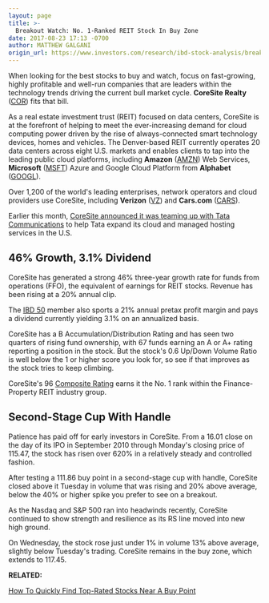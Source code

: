 ```yaml
---
layout: page
title: >-
  Breakout Watch: No. 1-Ranked REIT Stock In Buy Zone
date: 2017-08-23 17:13 -0700
author: MATTHEW GALGANI
origin_url: https://www.investors.com/research/ibd-stock-analysis/breakout-watch-no-1-ranked-reit-stock-tests-buy-zone/
---
```





When looking for the best stocks to buy and watch, focus on fast-growing, highly profitable and well-run companies that are leaders within the technology trends driving the current bull market cycle. **CoreSite Realty** ([COR](https://research.investors.com/quote.aspx?symbol=COR)) fits that bill.









 
 
 As a real estate investment trust (REIT) focused on data centers, CoreSite is at the forefront of helping to meet the ever-increasing demand for cloud computing power driven by the rise of always-connected smart technology devices, homes and vehicles.
The Denver-based REIT currently operates 20 data centers across eight U.S. markets and enables clients to tap into the leading public cloud platforms, including **Amazon** ([AMZN](https://research.investors.com/quote.aspx?symbol=AMZN)) Web Services, **Microsoft** ([MSFT](https://research.investors.com/quote.aspx?symbol=MSFT)) Azure and Google Cloud Platform from **Alphabet** ([GOOGL](https://research.investors.com/quote.aspx?symbol=GOOGL)).


Over 1,200 of the world's leading enterprises, network operators and cloud providers use CoreSite, including **Verizon** ([VZ](https://research.investors.com/quote.aspx?symbol=VZ)) and **Cars.com** ([CARS](https://research.investors.com/quote.aspx?symbol=CARS)).


Earlier this month, [CoreSite announced it was teaming up with Tata Communications](http://www.coresite.com/about/news-events/press-releases/tata-coresite-join-deliver-digital-transformation) to help Tata expand its cloud and managed hosting services in the U.S.


46% Growth, 3.1% Dividend
-------------------------


CoreSite has generated a strong 46% three-year growth rate for funds from operations (FFO), the equivalent of earnings for REIT stocks. Revenue has been rising at a 20% annual clip.


The [IBD 50](http://research.investors.com/stock-lists/ibd-50/) member also sports a 21% annual pretax profit margin and pays a dividend currently yielding 3.1% on an annualized basis.


CoreSite has a B Accumulation/Distribution Rating and has seen two quarters of rising fund ownership, with 67 funds earning an A or A+ rating reporting a position in the stock. But the stock's 0.6 Up/Down Volume Ratio is well below the 1 or higher score you look for, so see if that improves as the stock tries to keep climbing.


CoreSite's 96 [Composite Rating](https://www.investors.com/ibd-university/find-evaluate-stocks/exclusive-ratings/) earns it the No. 1 rank within the Finance-Property REIT industry group.


Second-Stage Cup With Handle
----------------------------


Patience has paid off for early investors in CoreSite. From a 16.01 close on the day of its IPO in September 2010 through Monday's closing price of 115.47, the stock has risen over 620% in a relatively steady and controlled fashion.



After testing a 111.86 buy point in a second-stage cup with handle, CoreSite closed above it Tuesday in volume that was rising and 20% above average, below the 40% or higher spike you prefer to see on a breakout.


As the Nasdaq and S&P 500 ran into headwinds recently, CoreSite continued to show strength and resilience as its RS line moved into new high ground.


On Wednesday, the stock rose just under 1% in volume 13% above average, slightly below Tuesday's trading. CoreSite remains in the buy zone, which extends to 117.45.


**RELATED:**


[How To Quickly Find Top-Rated Stocks Near A Buy Point](https://www.investors.com/ibd-videos/?cvid=449435)





